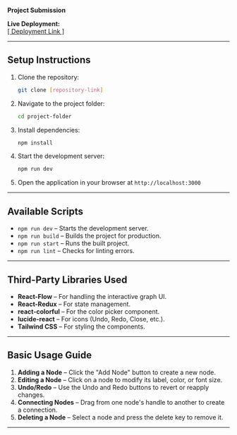 **Project Submission**

**Live Deployment:**  
[[ Deployment Link ]](https://assignment-neen-opal-iota.vercel.app/)

---

## **Setup Instructions**

1. Clone the repository:
   ```bash
   git clone [repository-link]
   ```
2. Navigate to the project folder:
   ```bash
   cd project-folder
   ```
3. Install dependencies:
   ```bash
   npm install
   ```
4. Start the development server:
   ```bash
   npm run dev
   ```
5. Open the application in your browser at `http://localhost:3000`

---

## **Available Scripts**
- `npm run dev` – Starts the development server.
- `npm run build` – Builds the project for production.
- `npm run start` – Runs the built project.
- `npm run lint` – Checks for linting errors.

---


## **Third-Party Libraries Used**
- **React-Flow** – For handling the interactive graph UI.
- **React-Redux** – For state management.
- **react-colorful** – For the color picker component.
- **lucide-react** – For icons (Undo, Redo, Close, etc.).
- **Tailwind CSS** – For styling the components.

---

## **Basic Usage Guide**
1. **Adding a Node** – Click the "Add Node" button to create a new node.
2. **Editing a Node** – Click on a node to modify its label, color, or font size.
3. **Undo/Redo** – Use the Undo and Redo buttons to revert or reapply changes.
4. **Connecting Nodes** – Drag from one node's handle to another to create a connection.
5. **Deleting a Node** – Select a node and press the delete key to remove it.

---
